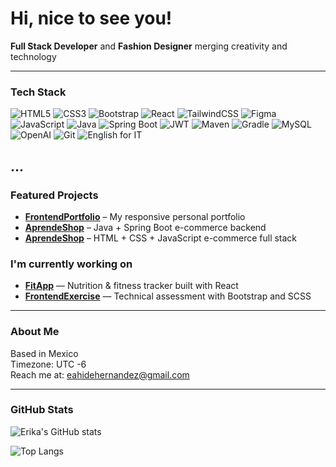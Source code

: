 # Hi, nice to see you!

 **Full Stack Developer** and **Fashion Designer** merging creativity and technology  

---

### Tech Stack
![HTML5](https://img.shields.io/badge/HTML5-E34F26?style=for-the-badge&logo=html5&logoColor=white)
![CSS3](https://img.shields.io/badge/CSS3-1572B6?style=for-the-badge&logo=css3&logoColor=white)
![Bootstrap](https://img.shields.io/badge/Bootstrap-7952B3?style=for-the-badge&logo=bootstrap&logoColor=white)
![React](https://img.shields.io/badge/React-20232A?style=for-the-badge&logo=react&logoColor=61DAFB)
![TailwindCSS](https://img.shields.io/badge/Tailwind_CSS-38B2AC?style=for-the-badge&logo=tailwind-css&logoColor=white)
![Figma](https://img.shields.io/badge/Figma-F24E1E?style=for-the-badge&logo=figma&logoColor=white)
![JavaScript](https://img.shields.io/badge/JavaScript-F7DF1E?style=for-the-badge&logo=javascript&logoColor=black)
![Java](https://img.shields.io/badge/Java-ED8B00?style=for-the-badge&logo=java&logoColor=white)
![Spring Boot](https://img.shields.io/badge/Spring%20Boot-6DB33F?style=for-the-badge&logo=springboot&logoColor=white)
![JWT](https://img.shields.io/badge/JWT-000000?style=for-the-badge&logo=jsonwebtokens&logoColor=white)
![Maven](https://img.shields.io/badge/Maven-C71A36?style=for-the-badge&logo=apachemaven&logoColor=white)
![Gradle](https://img.shields.io/badge/Gradle-02303A?style=for-the-badge&logo=gradle&logoColor=white)
![MySQL](https://img.shields.io/badge/MySQL-4479A1?style=for-the-badge&logo=mysql&logoColor=white)
![OpenAI](https://img.shields.io/badge/OpenAI-412991?style=for-the-badge&logo=openai&logoColor=white)
![Git](https://img.shields.io/badge/Git-F05032?style=for-the-badge&logo=git&logoColor=white)
![English for IT](https://img.shields.io/badge/English%20for%20IT-1E90FF?style=for-the-badge&logo=readthedocs&logoColor=white)

...
---

###  Featured Projects
-  [**FrontendPortfolio**](https://github.com/Erikaahide/FrontendPortfolio) – My responsive personal portfolio  
-  [**AprendeShop**](https://github.com/RubiPortuguez/AprendeShop-Backend/tree/develop) – Java + Spring Boot e-commerce backend  
-  [**AprendeShop**](https://github.com/RubiPortuguez/Aprende-Shop/tree/develop) – HTML + CSS + JavaScript e-commerce full stack

### I'm currently working on

- [**FitApp**](https://github.com/Erikaahide/FitApp) — Nutrition & fitness tracker built with React
- [**FrontendExercise**](https://github.com/Erikaahide/Odoo) — Technical assessment with Bootstrap and SCSS 

---

### About Me
Based in Mexico  
Timezone: UTC -6  
Reach me at: [eahidehernandez@gmail.com](mailto:eahidehernandez@gmail.com)  

---

### GitHub Stats
![Erika's GitHub stats](https://github-readme-stats.vercel.app/api?username=Erikaahide&show_icons=true&theme=radical)

![Top Langs](https://github-readme-stats.vercel.app/api/top-langs/?username=Erikaahide&layout=compact&theme=radical)

